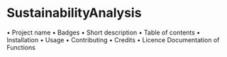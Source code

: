# SustainabilityAnalysis
•
Project name
•
Badges
•
Short description
•
Table of contents
•
Installation
•
Usage
•
Contributing
•
Credits
•
Licence
Documentation of Functions
